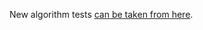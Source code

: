 New algorithm tests [can be taken from here](https://github.com/Evgueni-Petrov-aka-espetrov/TestDriver).
